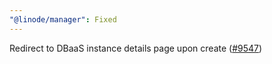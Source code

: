 ```yaml
---
"@linode/manager": Fixed
---
```


Redirect to DBaaS instance details page upon create ([#9547](https://github.com/linode/manager/pull/9547))
